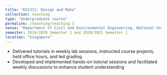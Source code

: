 ```yaml
---
title: "EG1311: Design and Make"
collection: teaching
type: "Undergraduate course"
permalink: /teaching/teaching-3
venue: "Department of Civil and Environmental Engineering, National University of Singapore"
semester: 2019/2020 Semester 1 and 2020/2021 Semester 1
location: "Singapore"
---
```

-	Delivered tutorials in weekly lab sessions, instructed course projects, held office hours, and led grading
-	Developed and implemented hands-on tutorial sessions and facilitated weekly discussions to enhance student understanding
